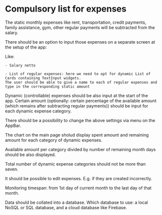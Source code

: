 Compulsory list for expenses
================================

The static monthly expenses like rent, transportation, credit payments, family assistance, gym,
other regular payments will be subtracted from the salary.

There should be an option to input those expenses on a separate screen at the setup of the app:

Like:

    - Salary netto

    - List of regular expenses: here we need to opt for dynamic List of Cards containing TextInput widgets.
    The user should be able to give a name to each of regular expenses and type in the corresponding static amount

Dynamic (controllable) expenses should be also input at the start of the app.
Certain amount (optionally: certain percentage of the available amount (which remains after subtracting regular payments)) 
should be input for each dynamic expense category.

There should be a possibility to change the above settings via menu on the AppBar.

The chart on the main page sholud display spent amount and remaining amount for each category of dynamic expenses.

Available amount per category divided by number of remaining month days should be also displayed.

Total number of dynamic expense categories should not be more than seven.

It should be possible to edit expenses. E.g. if they are created incorrectly.

Monitoring timespan: from 1st day of current month to the last day of that month.

Data should be collated into a database. Which database to use: a local NoSQL or SQL database, and a cloud database like Firebase.



